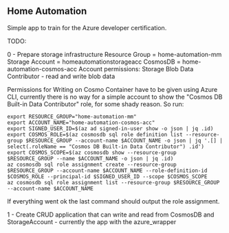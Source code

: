 ## Home Automation

Simple app to train for the Azure developer certification.

TODO:

0 - Prepare storage infrastructure
    Resource Group = home-automation-mm
    Storage Account = homeautomationstorageacc
    CosmosDB  = home-automation-cosmos-acc
    Account permissions:
        Storage Blob Data Contributor - read and write blob data

Permissions for Writing on Cosmo Container have to be given using Azure CLI, currently there is no way for a simple account to show the "Cosmos DB Built-in Data Contributor" role, for some shady reason. So run:

```
export RESOURCE_GROUP="home-automation-mm"
export ACCOUNT_NAME="home-automation-cosmos-acc"
export SIGNED_USER_ID=$(az ad signed-in-user show -o json | jq .id)
export COSMOS_ROLE=$(az cosmosdb sql role definition list --resource-group $RESOURCE_GROUP --account-name $ACCOUNT_NAME -o json | jq '.[] | select(.roleName == "Cosmos DB Built-in Data Contributor") .id')
export COSMOS_SCOPE=$(az cosmosdb show --resource-group $RESOURCE_GROUP --name $ACCOUNT_NAME -o json | jq .id)
az cosmosdb sql role assignment create --resource-group $RESOURCE_GROUP --account-name $ACCOUNT_NAME --role-definition-id $COSMOS_ROLE --principal-id $SIGNED_USER_ID --scope $COSMOS_SCOPE
az cosmosdb sql role assignment list --resource-group $RESOURCE_GROUP --account-name $ACCOUNT_NAME
```

If everything went ok the last command should output the role assignment.

1 - Create CRUD application that can write and read from CosmosDB and StorageAccount - currently the app with the azure_wrapper